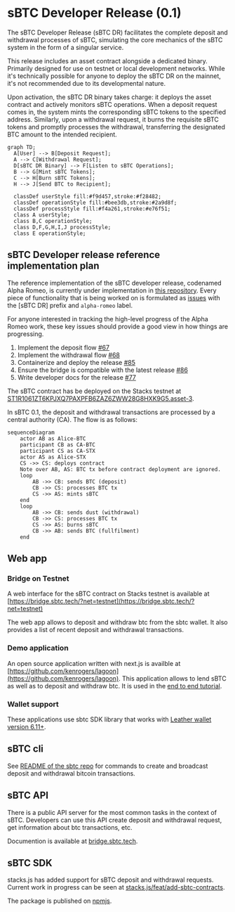 # sBTC Developer Release (0.1)

The sBTC Developer Release (sBTC DR) facilitates the complete deposit and withdrawal processes of sBTC, simulating the core mechanics of the sBTC system in the form of a singular service.

This release includes an asset contract alongside a dedicated binary. Primarily designed for use on testnet or local development networks. While it's technically possible for anyone to deploy the sBTC DR on the mainnet, it's not recommended due to its developmental nature.

Upon activation, the sBTC DR binary takes charge: it deploys the asset contract and actively monitors sBTC operations. When a deposit request comes in, the system mints the corresponding sBTC tokens to the specified address. Similarly, upon a withdrawal request, it burns the requisite sBTC tokens and promptly processes the withdrawal, transferring the designated BTC amount to the intended recipient.

```mermaid
graph TD;
  A[User] --> B[Deposit Request];
  A --> C[Withdrawal Request];
  D[sBTC DR Binary] --> F[Listen to sBTC Operations];
  B --> G[Mint sBTC Tokens];
  C --> H[Burn sBTC Tokens];
  H --> J[Send BTC to Recipient];

  classDef userStyle fill:#f9d457,stroke:#f28482;
  classDef operationStyle fill:#bee3db,stroke:#2a9d8f;
  classDef processStyle fill:#f4a261,stroke:#e76f51;
  class A userStyle;
  class B,C operationStyle;
  class D,F,G,H,I,J processStyle;
  class E operationStyle;
```

## sBTC Developer release reference implementation plan

The reference implementation of the sBTC developer release, codenamed Alpha Romeo, is currently under implementation in [this repository](https://github.com/stacks-network/sbtc/tree/main/romeo).
Every piece of functionality that is being worked on is formulated as [issues](https://github.com/stacks-network/sbtc/issues) with the [sBTC DR] prefix and `alpha-romeo` label.

For anyone interested in tracking the high-level progress of the Alpha Romeo work, these key issues should provide a good view in how things are progressing.

1. Implement the deposit flow [#67](https://github.com/stacks-network/sbtc/issues/67)
2. Implement the withdrawal flow [#68](https://github.com/stacks-network/sbtc/issues/68)
3. Containerize and deploy the release [#85](https://github.com/stacks-network/sbtc/issues/85)
4. Ensure the bridge is compatible with the latest release [#86](https://github.com/stacks-network/sbtc/issues/86)
5. Write developer docs for the release [#77](https://github.com/stacks-network/sbtc-docs/issues/77)

The sBTC contract has be deployed on the Stacks testnet at [ST1R1061ZT6KPJXQ7PAXPFB6ZAZ6ZWW28G8HXK9G5.asset-3](https://explorer.hiro.so/txid/ST1R1061ZT6KPJXQ7PAXPFB6ZAZ6ZWW28G8HXK9G5.asset-3?chain=testnet).

In sBTC 0.1, the deposit and withdrawal transactions are processed by a central authority (CA). The flow is as follows:

```mermaid
sequenceDiagram
    actor AB as Alice-BTC
    participant CB as CA-BTC
    participant CS as CA-STX
    actor AS as Alice-STX
    CS ->> CS: deploys contract
    Note over AB, AS: BTC tx before contract deployment are ignored.
    loop
        AB ->> CB: sends BTC (deposit)
        CB ->> CS: processes BTC tx
        CS ->> AS: mints sBTC
    end
    loop
        AB ->> CB: sends dust (withdrawal)
        CB ->> CS: processes BTC tx
        CS ->> AS: burns sBTC
        CB ->> AB: sends BTC (fullfilment)
    end
```

## Web app

### Bridge on Testnet
A web interface for the sBTC contract on Stacks testnet is available at [https://bridge.sbtc.tech/?net=testnet](https://bridge.sbtc.tech/?net=testnet)

The web app allows to deposit and withdraw btc from the sbtc wallet. It also provides a list of recent deposit and withdrawal transactions.

### Demo application
An open source application written with next.js is availble at [https://github.com/kenrogers/lagoon](https://github.com/kenrogers/lagoon). This application allows to lend sBTC as well as to deposit and withdraw btc. It is used in the [end to end tutorial](/tutorial.md).

### Wallet support

These applications use sbtc SDK library that works with [Leather wallet version 6.11+](https://github.com/leather-wallet/extension/releases).

## sBTC cli

See [README of the sbtc repo](https://github.com/stacks-network/sbtc/blob/main/sbtc-cli/README.md) for commands to create and broadcast deposit and withdrawal bitcoin transactions.

## sBTC API

There is a public API server for the most common tasks in the context of sBTC. Developers can use this API create deposit and withdrawal request, get information about btc transactions, etc.

Documention is available at [bridge.sbtc.tech](https://bridge.sbtc.tech/bridge-api/docs/).

## sBTC SDK

stacks.js has added support for sBTC deposit and withdrawal requests. Current work in progress can be seen at [stacks.js/feat/add-sbtc-contracts](https://github.com/hirosystems/stacks.js/pull/1554).

The package is published on [npmjs](https://www.npmjs.com/package/sbtc).

